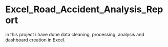 # Excel_Road_Accident_Analysis_Report
 in this project i have done data cleaning, processing, analysis and dashboard creation in Excel.

